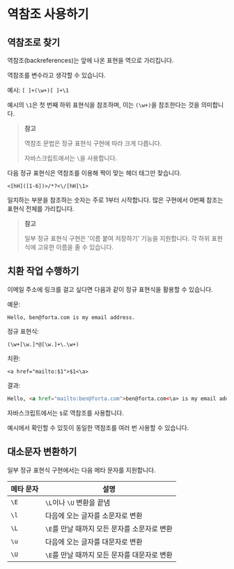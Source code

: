 # 역참조 사용하기

## 역참조로 찾기

역참조(backreferences)는 앞에 나온 표현을 역으로 가리킵니다.

역참조를 변수라고 생각할 수 있습니다.

예시: `[ ]+(\w+)[ ]+\1`

예시의 `\1`은 첫 번째 하위 표현식을 참조하며, 이는 `(\w+)`을 참조한다는 것을 의미합니다.

> **참고**
>
> 역참조 문법은 정규 표현식 구현에 따라 크게 다릅니다.
>
> 자바스크립트에서는 `\`을 사용합니다.

다음 정규 표현식은 역참조를 이용해 짝이 맞는 헤더 태그만 찾습니다.

```
<[hH]([1-6])>/*?<\/[hH]\1>
```

일치하는 부분을 참조하는 숫자는 주로 1부터 시작합니다. 많은 구현에서 0번째 참조는 표현식 전체를 가리킵니다.

> **참고**
>
> 일부 정규 표현식 구현은 '이름 붙여 저장하기' 기능을 지원합니다. 각 하위 표현식에 고유한 이름을 줄 수 있습니다.

## 치환 작업 수행하기

이메일 주소에 링크를 걸고 싶다면 다음과 같이 정규 표현식을 활용할 수 있습니다.

예문:

```
Hello, ben@forta.com is my email address.
```

정규 표현식:

```
(\w+[\w.]*@[\w.]+\.\w+)
```

치환:

```
<a href="mailto:$1">$1<\a>
```

결과:

```html
Hello, <a href="mailto:ben@forta.com">ben@forta.com<\a> is my email address.
```

자바스크립트에서는 `$`로 역참조를 사용합니다.

예시에서 확인할 수 있듯이 동일한 역참조를 여러 번 사용할 수 있습니다.

## 대소문자 변환하기

일부 정규 표현식 구현에서는 다음 메타 문자를 지원합니다.

| 메타 문자 | 설명                                         |
| --------- | -------------------------------------------- |
| `\E`      | `\L`이나 `\U` 변환을 끝냄                    |
| `\l`      | 다음에 오는 글자를 소문자로 변환             |
| `\L`      | `\E`를 만날 때까지 모든 문자를 소문자로 변환 |
| `\u`      | 다음에 오는 글자를 대문자로 변환             |
| `\U`      | `\E`를 만날 때까지 모든 문자를 대문자로 변환 |
